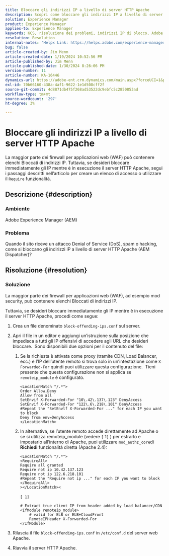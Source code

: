 ```yaml
---
title: Bloccare gli indirizzi IP a livello di server HTTP Apache
description: Scopri come bloccare gli indirizzi IP a livello di server HTTP Apache.
solution: Experience Manager
product: Experience Manager
applies-to: Experience Manager
keywords: KCS, risoluzione dei problemi, indirizzi IP di blocco, Adobe Experience Manager, AEM, livello server HTTP Apache, attacco DoS, WAF, Firewall applicazione Web, Dispatcher AEM, funzione Obbligatoria
resolution: Resolution
internal-notes: 'Helpx Link: https://helpx.adobe.com/experience-manager/kb/block-ips-apache-http-server.html#remoteip_module'
bug: false
article-created-by: Jim Menn
article-created-date: 1/19/2024 10:52:56 PM
article-published-by: Jim Menn
article-published-date: 1/30/2024 8:26:06 PM
version-number: 11
article-number: KA-16446
dynamics-url: https://adobe-ent.crm.dynamics.com/main.aspx?forceUCI=1&pagetype=entityrecord&etn=knowledgearticle&id=d68cc17a-1db7-ee11-a569-6045bd006268
exl-id: 70b66160-438a-4af1-9622-1e1d508cff2f
source-git-commit: 4d8871db475f268ad53522dc9ebfc5c2850853ad
workflow-type: tm+mt
source-wordcount: '297'
ht-degree: 3%

---
```


# Bloccare gli indirizzi IP a livello di server HTTP Apache


La maggior parte dei firewall per applicazioni web (WAF) può contenere elenchi Bloccati di indirizzi IP. Tuttavia, se desideri bloccare immediatamente gli IP mentre è in esecuzione il server HTTP Apache, segui i passaggi descritti nell’articolo per creare un elenco di accesso o utilizzare il `Require` funzionalità.

## Descrizione {#description}


### Ambiente

Adobe Experience Manager (AEM)

### Problema

Quando il sito riceve un attacco Denial of Service (DoS), spam o hacking, come si bloccano gli indirizzi IP a livello di server HTTP Apache (AEM Dispatcher)?


## Risoluzione {#resolution}


### Soluzione

La maggior parte dei firewall per applicazioni web (WAF), ad esempio mod security, può contenere elenchi Bloccati di indirizzi IP.

Tuttavia, se desideri bloccare immediatamente gli IP mentre è in esecuzione il server HTTP Apache, procedi come segue:

1. Crea un file denominato `block-offending-ips.conf` sul server.
2. Apri il file in un editor e aggiungi un’istruzione sulla posizione che impedisca a tutti gli IP offensivi di accedere agli URL che desideri bloccare.  Sono disponibili due opzioni per il contenuto del file:

   1. Se la richiesta è attivata come proxy (tramite CDN, Load Balancer, ecc.) e l’IP dell’utente remoto si trova solo in un’intestazione come `X-Forwarded-For` quindi puoi utilizzare questa configurazione.  Tieni presente che questa configurazione non si applica se `remoteip_module` è configurato. 

      ```
      <LocationMatch "/.*">
      Order Allow,Deny
      Allow from all
      SetEnvif X-Forwarded-For "10\.42\.137\.123" DenyAccess
      SetEnvif X-Forwarded-For "122\.6\.218\.101" DenyAccess
      #Repeat the "SetEnvlf X-Forwarded-For ..." for each IP you want to block
      Deny from env=DenyAccess
      </LocationMatch>
      ```


   2. In alternativa, se l’utente remoto accede direttamente ad Apache o se si utilizza remoteip_module (vedere `[` 1`]` ) per estrarlo e impostarlo all’interno di Apache, puoi utilizzare `mod_authz_core`di <b>Richiedi</b> funzionalità diretta (Apache 2.4):

      ```
      <LocationMatch "/.*">
      <RequireAll>
      Require all granted
      Require not ip 10.42.137.123
      Require not ip 122.6.218.101
      #Repeat the "Require not ip ..." for each IP you want to block
      </RequireAll>
      ></LocationMatch><
      ```



      `[ 1]`
 <br>

      ```
      # Extract true client IP from header added by load balancer/CDN
      <IfModule remoteip_module>
          # valid for ELB or ELB+CloudFront
          RemoteIPHeader X-Forwarded-For
      </IfModule>
      ```


3. Rilascia il file `block-offending-ips.conf` in `/etc/conf.d` del server web Apache.
4. Riavvia il server HTTP Apache.
